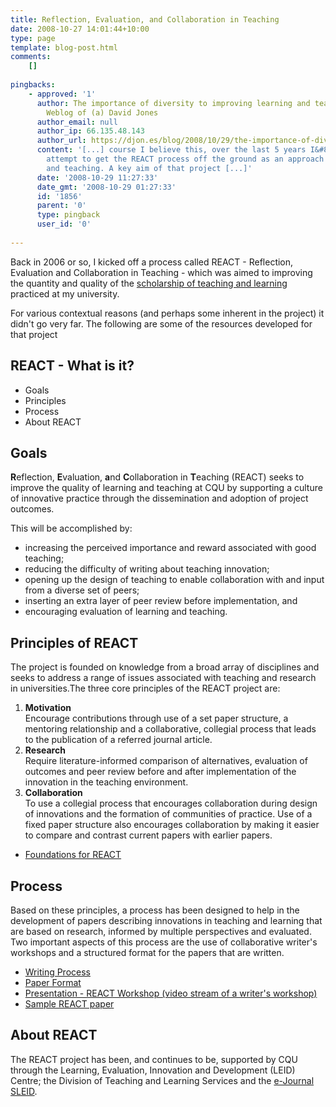 ```yaml
---
title: Reflection, Evaluation, and Collaboration in Teaching
date: 2008-10-27 14:01:44+10:00
type: page
template: blog-post.html
comments:
    []
    
pingbacks:
    - approved: '1'
      author: The importance of diversity to improving learning and teaching &laquo; The
        Weblog of (a) David Jones
      author_email: null
      author_ip: 66.135.48.143
      author_url: https://djon.es/blog/2008/10/29/the-importance-of-diversity-to-improving-learning-and-teaching/
      content: '[...] course I believe this, over the last 5 years I&#8217;ve occasionally
        attempt to get the REACT process off the ground as an approach to improving learning
        and teaching. A key aim of that project [...]'
      date: '2008-10-29 11:27:33'
      date_gmt: '2008-10-29 01:27:33'
      id: '1856'
      parent: '0'
      type: pingback
      user_id: '0'
    
---
```

Back in 2006 or so, I kicked off a process called REACT - Reflection, Evaluation and Collaboration in Teaching - which was aimed to improving the quantity and quality of the [scholarship of teaching and learning](http://en.wikipedia.org/wiki/Scholarship_of_Teaching_and_Learning) practiced at my university.

For various contextual reasons (and perhaps some inherent in the project) it didn't go very far. The following are some of the resources developed for that project

## REACT - What is it?

- Goals
- Principles
- Process
- About REACT

## Goals

**R**eflection, **E**valuation, **a**nd **C**ollaboration in **T**eaching (REACT) seeks to improve the quality of learning and teaching at CQU by supporting a culture of innovative practice through the dissemination and adoption of project outcomes.

This will be accomplished by:

- increasing the perceived importance and reward associated with good teaching;
- reducing the difficulty of writing about teaching innovation;
- opening up the design of teaching to enable collaboration with and input from a diverse set of peers;
- inserting an extra layer of peer review before implementation, and
- encouraging evaluation of learning and teaching.

## Principles of REACT

The project is founded on knowledge from a broad array of disciplines and seeks to address a range of issues associated with teaching and research in universities.The three core principles of the REACT project are:

1. **Motivation**  
    Encourage contributions through use of a set paper structure, a mentoring relationship and a collaborative, collegial process that leads to the publication of a referred journal article.
2. **Research**  
    Require literature-informed comparison of alternatives, evaluation of outcomes and peer review before and after implementation of the innovation in the teaching environment.
3. **Collaboration**  
    To use a collegial process that encourages collaboration during design of innovations and the formation of communities of practice. Use of a fixed paper structure also encourages collaboration by making it easier to compare and contrast current papers with earlier papers.

- [Foundations for REACT](/blog2/research/reflection-evaluation-and-collaboration-in-teaching/react-foundations/)

## Process

Based on these principles, a process has been designed to help in the development of papers describing innovations in teaching and learning that are based on research, informed by multiple perspectives and evaluated. Two important aspects of this process are the use of collaborative writer's workshops and a structured format for the papers that are written.

- [Writing Process](/blog2/research/reflection-evaluation-and-collaboration-in-teaching/react-process/)
- [Paper Format](/blog2/research/reflection-evaluation-and-collaboration-in-teaching/reacts-paper-format/)
- [Presentation - REACT Workshop (video stream of a writer's workshop)](http://www.learning.cqu.edu.au/staff_development/presentations.htm)
- [Sample REACT paper](http://cq-pan.cqu.edu.au/david-jones/Publications/Papers_and_Books/react1.pdf)

## About REACT

The REACT project has been, and continues to be, supported by CQU through the Learning, Evaluation, Innovation and Development (LEID) Centre; the Division of Teaching and Learning Services and the [e-Journal SLEID](http://sleid.cqu.edu.au/).